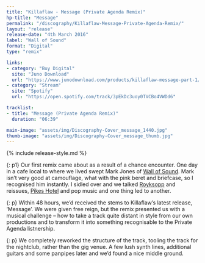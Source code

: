 ```yaml
---
title: "Killaflaw - Message (Private Agenda Remix)"
hp-title: "Message"
permalink: "/discography/Killaflaw-Message-Private-Agenda-Remix/"
layout: "release"
release-date: "4th March 2016"
label: "Wall of Sound"
format: "Digital"
type: "remix"

links:
- category: "Buy Digital"
  site: "Juno Download"
  url: "https://www.junodownload.com/products/killaflaw-message-part-1/3034129-02/"
- category: "Stream"
  site: "Spotify"
  url: "https://open.spotify.com/track/3pEkDc3uoy0TVCBo4VWDd6"

tracklist:
- title: "Message (Private Agenda Remix)"
  duration: "06:39"

main-image: "assets/img/Discography-Cover_message_1440.jpg"
thumb-image: "assets/img/Discography-Cover_message_thumb.jpg"
---
```

{% include release-style.md %}

{: p1}
Our first remix came about as a result of a chance encounter. One day in a cafe local to where we lived swept Mark Jones of [Wall of Sound](https://www.residentadvisor.net/record-label.aspx?id=663). Mark isn’t very good at camouflage, what with the pink beret and briefcase, so I recognised him instantly. I sidled over and we talked [Royksopp](http://royksopp.com/) and reissues, [Pikes Hotel](https://pikesibiza.com/) and pop music and one thing led to another. 

{: p}
Within 48 hours, we’d received the stems to Killaflaw’s latest release, ‘Message’. We were given free reign, but the remix presented us with a musical challenge – how to take a track quite distant in style from our own productions and to transform it into something recognisable to the Private Agenda listnership. 

{: p}
We completely reworked the structure of the track, tooling the track for the nightclub, rather than the gig venue. A few lush synth lines, additional guitars and some panpipes later and we’d found a nice middle ground.